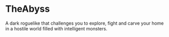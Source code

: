 # TheAbyss
A dark roguelike that challenges you to explore, fight and carve your home in a hostile world filled with intelligent monsters.
